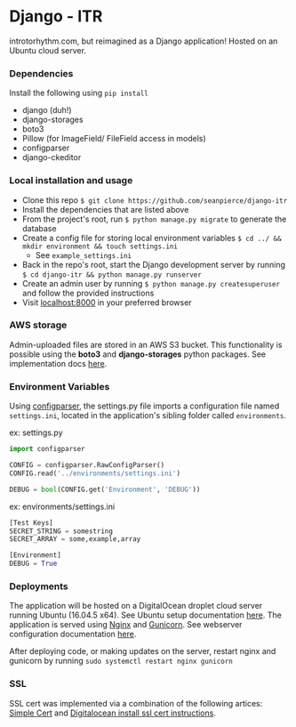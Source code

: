 # Django - ITR

introtorhythm.com, but reimagined as a Django application! Hosted on an Ubuntu cloud server.

### Dependencies

Install the following using `pip install`

-   django (duh!)
-   django-storages
-   boto3
-   Pillow (for ImageField/ FileField access in models)
-   configparser
-   django-ckeditor

### Local installation and usage

-   Clone this repo `$ git clone https://github.com/seanpierce/django-itr`
-   Install the dependencies that are listed above
-   From the project's root, run `$ python manage.py migrate` to generate the database
-   Create a config file for storing local environment variables `$ cd ../ && mkdir environment && touch settings.ini`
	-   See `example_settings.ini`
-   Back in the repo's root, start the Django development server by running `$ cd django-itr && python manage.py runserver`
-   Create an admin user by running `$ python manage.py createsuperuser` and follow the provided instructions
-   Visit <a href="http://localhost:8000/">localhost:8000</a> in your preferred browser

### AWS storage

Admin-uploaded files are stored in an AWS S3 bucket. This functionality is possible using the **boto3** and **django-storages** python packages.
See implementation docs <a href="https://simpleisbetterthancomplex.com/tutorial/2017/08/01/how-to-setup-amazon-s3-in-a-django-project.html">here</a>.

### Environment Variables

Using <a href="https://docs.python.org/3/library/configparser.html">configparser</a>, the settings.py file imports a configuration file named `settings.ini`, located in the application's sibling folder called `environments`.

ex: settings.py
```python
import configparser

CONFIG = configparser.RawConfigParser()
CONFIG.read('../environments/settings.ini')

DEBUG = bool(CONFIG.get('Environment', 'DEBUG'))
```

ex: environments/settings.ini
```python
[Test Keys]
SECRET_STRING = somestring
SECRET_ARRAY = some,example,array

[Environment]
DEBUG = True
```

### Deployments

The application will be hosted on a DigitalOcean droplet cloud server running Ubuntu (16.04.5 x64). See Ubuntu setup documentation <a href="https://www.digitalocean.com/community/tutorials/how-to-install-django-and-set-up-a-development-environment-on-ubuntu-16-04">here</a>. The application is served using <a href="https://www.nginx.com/">Nginx</a> and <a href="https://gunicorn.org/">Gunicorn</a>. See webserver configuration documentation <a href="https://www.digitalocean.com/community/tutorials/how-to-set-up-django-with-postgres-nginx-and-gunicorn-on-ubuntu-16-04">here</a>.

After deploying code, or making updates on the server, restart nginx and gunicorn by running `sudo systemctl restart nginx gunicorn`

### SSL
SSL cert was implemented via a combination of the following artices: <a href="https://simpleisbetterthancomplex.com/tutorial/2016/05/11/how-to-setup-ssl-certificate-on-nginx-for-django-application.html">Simple Cert</a> and <a href="https://www.digitalocean.com/community/tutorials/how-to-install-an-ssl-certificate-from-a-commercial-certificate-authority#install-certificate-on-web-server">Digitalocean install ssl cert instructions</a>.
